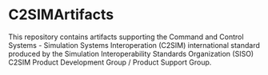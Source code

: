 # C2SIMArtifacts
This repository contains artifacts supporting the Command and Control Systems - Simulation Systems Interoperation (C2SIM) international standard produced by the Simulation Interoperability Standards Organization (SISO) C2SIM Product Development Group / Product Support Group. 

